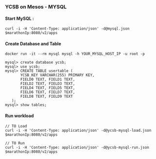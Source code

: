 
### YCSB on Mesos - MYSQL 

#### Start MySQL :

	curl -i -H 'Content-Type: application/json' -d@mysql.json $marathonIp:8080/v2/apps

#### Create Database and Table 

	docker run -it --rm mysql mysql -h YOUR_MYSQL_HOST_IP -u root -p
	
	mysql> create database ycsb;
	mysql> use ycsb;
	mysql> CREATE TABLE usertable (
           YCSB_KEY VARCHAR(255) PRIMARY KEY,
           FIELD0 TEXT, FIELD1 TEXT,
           FIELD2 TEXT, FIELD3 TEXT,
           FIELD4 TEXT, FIELD5 TEXT,
           FIELD6 TEXT, FIELD7 TEXT,
           FIELD8 TEXT, FIELD9 TEXT
       );
	mysql> show tables;

#### Run workload

	// TO Load
	curl -i -H 'Content-Type: application/json' -d@ycsb-mysql-load.json $marathonIp:8080/v2/apps
		
	// TO Run
	curl -i -H 'Content-Type: application/json' -d@ycsb-mysql-run.json $marathonIp:8080/v2/apps
	